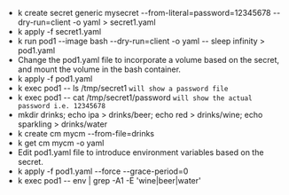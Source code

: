 - k create secret generic mysecret --from-literal=password=12345678 --dry-run=client -o yaml > secret1.yaml
- k apply -f secret1.yaml
- k run pod1 --image bash --dry-run=client -o yaml -- sleep infinity > pod1.yaml
- Change the pod1.yaml file to incorporate a volume based on the secret, and mount the volume in the bash container.
- k apply -f pod1.yaml
- k exec pod1 -- ls /tmp/secret1 `will show a password file`
- k exec pod1 -- cat /tmp/secret1/password `will show the actual password i.e. 12345678`
- mkdir drinks; echo ipa > drinks/beer; echo red > drinks/wine; echo sparkling > drinks/water
- k create cm mycm --from-file=drinks
- k get cm mycm -o yaml
- Edit pod1.yaml file to introduce environment variables based on the secret.
- k apply -f pod1.yaml --force --grace-period=0
- k exec pod1 -- env | grep -A1 -E 'wine|beer|water'